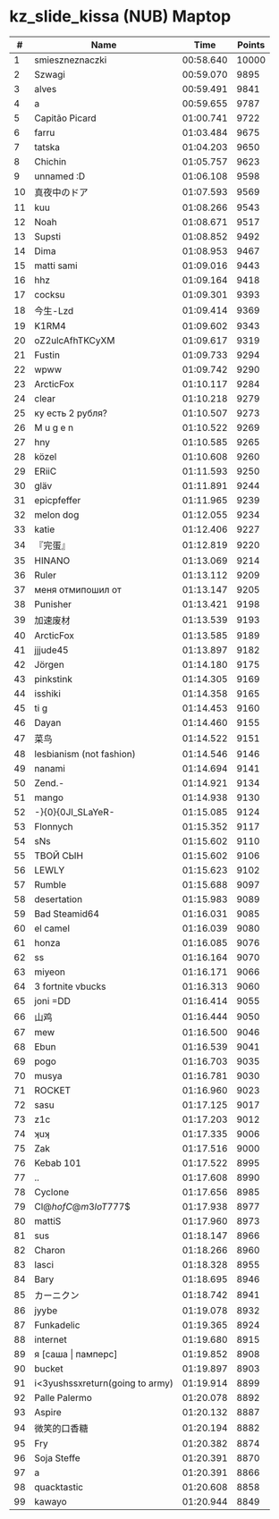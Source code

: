 # kz_slide_kissa (NUB) Maptop

|  # | Name | Time | Points |
|-------------- | -------------- | -------------- | -------------- | 
| 1 | smieszneznaczki | 00:58.640 | 10000 | 
| 2 | Szwagi | 00:59.070 | 9895 | 
| 3 | alves | 00:59.491 | 9841 | 
| 4 | a | 00:59.655 | 9787 | 
| 5 | Capitão Picard | 01:00.741 | 9722 | 
| 6 | farru | 01:03.484 | 9675 | 
| 7 | tatska | 01:04.203 | 9650 | 
| 8 | Chichin | 01:05.757 | 9623 | 
| 9 | unnamed :D | 01:06.108 | 9598 | 
| 10 | 真夜中のドア | 01:07.593 | 9569 | 
| 11 | kuu | 01:08.266 | 9543 | 
| 12 | Noah | 01:08.671 | 9517 | 
| 13 | Supsti | 01:08.852 | 9492 | 
| 14 | Dima | 01:08.953 | 9467 | 
| 15 | matti sami | 01:09.016 | 9443 | 
| 16 | hhz | 01:09.164 | 9418 | 
| 17 | cocksu | 01:09.301 | 9393 | 
| 18 | 今生-Lzd | 01:09.414 | 9369 | 
| 19 | K1RM4 | 01:09.602 | 9343 | 
| 20 | oZ2ulcAfhTKCyXM | 01:09.617 | 9319 | 
| 21 | Fustin | 01:09.733 | 9294 | 
| 22 | wpww | 01:09.742 | 9290 | 
| 23 | ArcticFox | 01:10.117 | 9284 | 
| 24 | clear | 01:10.218 | 9279 | 
| 25 | ку есть 2 рубля? | 01:10.507 | 9273 | 
| 26 | M u g e n | 01:10.522 | 9269 | 
| 27 | hny | 01:10.585 | 9265 | 
| 28 | közel | 01:10.608 | 9260 | 
| 29 | ERiiC | 01:11.593 | 9250 | 
| 30 | gläv | 01:11.891 | 9244 | 
| 31 | epicpfeffer | 01:11.965 | 9239 | 
| 32 | melon dog | 01:12.055 | 9234 | 
| 33 | katie | 01:12.406 | 9227 | 
| 34 | 『完蛋』 | 01:12.819 | 9220 | 
| 35 | HINANO | 01:13.069 | 9214 | 
| 36 | Ruler | 01:13.112 | 9209 | 
| 37 | меня отмипошил от | 01:13.147 | 9205 | 
| 38 | Punisher | 01:13.421 | 9198 | 
| 39 | 加速废材 | 01:13.539 | 9193 | 
| 40 | ArcticFox | 01:13.585 | 9189 | 
| 41 | jjjude45 | 01:13.897 | 9182 | 
| 42 | Jörgen | 01:14.180 | 9175 | 
| 43 | pinkstink | 01:14.305 | 9169 | 
| 44 | isshiki | 01:14.358 | 9165 | 
| 45 | ti g | 01:14.453 | 9160 | 
| 46 | Dayan | 01:14.460 | 9155 | 
| 47 | 菜鸟 | 01:14.522 | 9151 | 
| 48 | lesbianism (not fashion) | 01:14.546 | 9146 | 
| 49 | nanami | 01:14.694 | 9141 | 
| 50 | Zend.- | 01:14.921 | 9134 | 
| 51 | mango | 01:14.938 | 9130 | 
| 52 | -}{0}{0JI_SLaYeR- | 01:15.085 | 9124 | 
| 53 | Flonnych | 01:15.352 | 9117 | 
| 54 | sNs | 01:15.602 | 9110 | 
| 55 | ТВОЙ СЫН | 01:15.602 | 9106 | 
| 56 | LEWLY | 01:15.623 | 9102 | 
| 57 | Rumble | 01:15.688 | 9097 | 
| 58 | desertation | 01:15.983 | 9089 | 
| 59 | Bad Steamid64 | 01:16.031 | 9085 | 
| 60 | el camel | 01:16.039 | 9080 | 
| 61 | honza | 01:16.085 | 9076 | 
| 62 | ss | 01:16.164 | 9070 | 
| 63 | miyeon | 01:16.171 | 9066 | 
| 64 | 3 fortnite vbucks | 01:16.313 | 9060 | 
| 65 | joni =DD | 01:16.414 | 9055 | 
| 66 | 山鸡 | 01:16.444 | 9050 | 
| 67 | mew | 01:16.500 | 9046 | 
| 68 | Ebun | 01:16.539 | 9041 | 
| 69 | pogo | 01:16.703 | 9035 | 
| 70 | musya | 01:16.781 | 9030 | 
| 71 | ROCKET | 01:16.960 | 9023 | 
| 72 | sasu | 01:17.125 | 9017 | 
| 73 | z1c | 01:17.203 | 9012 | 
| 74 | ʞuʞ | 01:17.335 | 9006 | 
| 75 | Zak | 01:17.516 | 9000 | 
| 76 | Kebab 101 | 01:17.522 | 8995 | 
| 77 | .. | 01:17.608 | 8990 | 
| 78 | Cyclone | 01:17.656 | 8985 | 
| 79 | Cl@$h of C@m3loT777$$ | 01:17.938 | 8977 | 
| 80 | mattiS | 01:17.960 | 8973 | 
| 81 | sus | 01:18.147 | 8966 | 
| 82 | Charon | 01:18.266 | 8960 | 
| 83 | lasci | 01:18.328 | 8955 | 
| 84 | Bary | 01:18.695 | 8946 | 
| 85 | カーニクン | 01:18.742 | 8941 | 
| 86 | jyybe | 01:19.078 | 8932 | 
| 87 | Funkadelic | 01:19.365 | 8924 | 
| 88 | internet | 01:19.680 | 8915 | 
| 89 | я [саша \| памперс] | 01:19.852 | 8908 | 
| 90 | bucket | 01:19.897 | 8903 | 
| 91 | i<3yushssxreturn(going to army) | 01:19.914 | 8899 | 
| 92 | Palle Palermo | 01:20.078 | 8892 | 
| 93 | Aspire | 01:20.132 | 8887 | 
| 94 | 微笑的口香糖 | 01:20.194 | 8882 | 
| 95 | Fry | 01:20.382 | 8874 | 
| 96 | Soja Steffe | 01:20.391 | 8870 | 
| 97 | a | 01:20.391 | 8866 | 
| 98 | quacktastic | 01:20.608 | 8858 | 
| 99 | kawayo | 01:20.944 | 8849 | 


